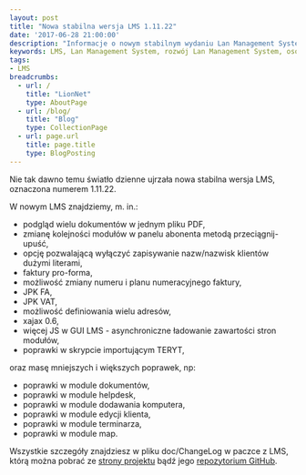 ```yaml
---
layout: post
title: "Nowa stabilna wersja LMS 1.11.22"
date: '2017-06-28 21:00:00'
description: "Informacje o nowym stabilnym wydaniu Lan Management System"
keywords: LMS, Lan Management System, rozwój Lan Management System, osoby związane z Lan Management System, administratorzy sieci komputerowych, firmy telekomunikacyjne, internet service providers, rynek telekomunikacyjny
tags:
- LMS
breadcrumbs:
  - url: /
    title: "LionNet"
    type: AboutPage
  - url: /blog/
    title: "Blog"
    type: CollectionPage
  - url: page.url
    title: page.title
    type: BlogPosting
---
```


Nie tak dawno temu światło dzienne ujrzała nowa stabilna wersja LMS, oznaczona numerem 1.11.22.

W nowym LMS znajdziemy, m. in.:

* podgląd wielu dokumentów w jednym pliku PDF,
* zmianę kolejności modułów w panelu abonenta metodą przeciągnij-upuść,
* opcję pozwalającą wyłączyć zapisywanie nazw/nazwisk klientów dużymi literami,
* faktury pro-forma,
* możliwość zmiany numeru i planu numeracyjnego faktury,
* JPK FA,
* JPK VAT,
* możliwość definiowania wielu adresów,
* xajax 0.6,
* więcej JS w GUI LMS - asynchroniczne ładowanie zawartości stron modułów,
* poprawki w skrypcie importującym TERYT,

oraz masę mniejszych i większych poprawek, np:

* poprawki w module dokumentów,
* poprawki w module helpdesk,
* poprawki w module dodawania komputera,
* poprawki w module edycji klienta,
* poprawki w module terminarza,
* poprawki w module map.

Wszystkie szczegóły znajdziesz w pliku doc/ChangeLog w paczce z LMS, którą można pobrać ze [strony projektu][1] bądź jego [repozytorium GitHub][2].



[1]: http://lms.org.pl
[2]: https://github.com/lmsgit/lms
